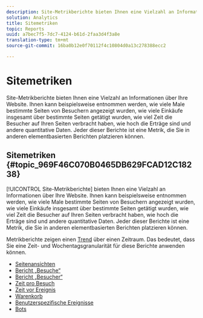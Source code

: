 ```yaml
---
description: Site-Metrikberichte bieten Ihnen eine Vielzahl an Informationen über Ihre Website. Ihnen kann beispielsweise entnommen werden, wie viele Male bestimmte Seiten von Besuchern angezeigt wurden, wie viele Einkäufe insgesamt über bestimmte Seiten getätigt wurden, wie viel Zeit die Besucher auf Ihren Seiten verbracht haben, wie hoch die Erträge sind und andere quantitative Daten. Jeder dieser Berichte ist eine Metrik, die Sie in anderen elementbasierten Berichten platzieren können.
solution: Analytics
title: Sitemetriken
topic: Reports
uuid: a7bec7f5-7dc7-4124-b61d-2faa3d4f3a8e
translation-type: tm+mt
source-git-commit: 16ba0b12e0f70112f4c10804d0a13c278388ecc2

---
```



# Sitemetriken

Site-Metrikberichte bieten Ihnen eine Vielzahl an Informationen über Ihre Website. Ihnen kann beispielsweise entnommen werden, wie viele Male bestimmte Seiten von Besuchern angezeigt wurden, wie viele Einkäufe insgesamt über bestimmte Seiten getätigt wurden, wie viel Zeit die Besucher auf Ihren Seiten verbracht haben, wie hoch die Erträge sind und andere quantitative Daten. Jeder dieser Berichte ist eine Metrik, die Sie in anderen elementbasierten Berichten platzieren können.

## Sitemetriken {#topic_969F46C070B0465DB629FCAD12C18238}

[!UICONTROL Site-Metrikberichte] bieten Ihnen eine Vielzahl an Informationen über Ihre Website. Ihnen kann beispielsweise entnommen werden, wie viele Male bestimmte Seiten von Besuchern angezeigt wurden, wie viele Einkäufe insgesamt über bestimmte Seiten getätigt wurden, wie viel Zeit die Besucher auf Ihren Seiten verbracht haben, wie hoch die Erträge sind und andere quantitative Daten. Jeder dieser Berichte ist eine Metrik, die Sie in anderen elementbasierten Berichten platzieren können.

Metrikberichte zeigen einen [Trend](/help/components/c-variables/dimensionslist/reports-types.md) über einen Zeitraum. Das bedeutet, dass Sie eine Zeit- und Wochentagsgranularität für diese Berichte anwenden können.

* [Seitenansichten](/help/components/c-variables/dimensionslist/reports-page-views.md)
* [Bericht „Besuche“](/help/components/c-variables/dimensionslist/reports-visits.md)
* [Bericht „Besucher“](/help/components/c-variables/dimensionslist/reports-visitors.md)
* [Zeit pro Besuch](/help/components/c-variables/dimensionslist/reports-time-spent-per-visit.md)
* [Zeit vor Ereignis](/help/components/c-variables/dimensionslist/reports-time-prior-to-event.md)
* [Warenkorb](/help/components/c-variables/dimensionslist/reports-shopping-cart.md)
* [Benutzerspezifische Ereignisse](/help/components/c-variables/dimensionslist/reports-custom-events.md)
* [Bots](/help/components/c-variables/dimensionslist/reports-bots.md)
